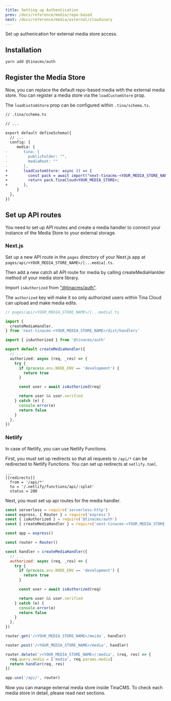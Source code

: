 ```yaml
---
title: Setting up Authentication
prev: /docs/reference/media/repo-based
next: /docs/reference/media/external/cloudinary
---
```


Set up authenication for external media store access.

## Installation

```bash
yarn add @tinacms/auth
```

## Register the Media Store

Now, you can replace the default repo-based media with the external media store. You can register a media store via the `loadCustomStore` prop.

The `loadCustomStore` prop can be configured within `.tina/schema.ts`.

```diff
// .tina/schema.ts

// ...

export default defineSchema({
  // ...
  config: {
     media: {
-       tina: {
-         publicFolder: "",
-         mediaRoot: ""
-       },
+       loadCustomStore: async () => {
+         const pack = await import("next-tinacms-<YOUR_MEDIA_STORE_NAME>");
+         return pack.TinaCloud<YOUR_MEDIA_STORE>;
+       },
     }
  },
})
```

## Set up API routes

You need to set up API routes and create a media handler to connect your instance of the Media Store to your external storage.

### Next.js

Set up a new API route in the `pages` directory of your Next.js app at `pages/api/<YOUR_MEDIA_STORE_NAME>/[...media].ts`.

Then add a new catch all API route for media by calling createMediaHanlder method of your media store library.

Import `isAuthorized` from ["@tinacms/auth"](https://github.com/tinacms/tinacms/tree/main/packages/%40tinacms/auth).

The `authorized` key will make it so only authorized users within Tina Cloud can upload and make media edits.

```ts
// pages/api/<YOUR_MEDIA_STORE_NAME>/[...media].ts

import {
  createMediaHandler,
} from 'next-tinacms-<YOUR_MEDIA_STORE_NAME>/dist/handlers'

import { isAuthorized } from '@tinacms/auth'

export default createMediaHandler({
  // ...
  authorized: async (req, _res) => {
    try {
      if (process.env.NODE_ENV == 'development') {
        return true
      }

      const user = await isAuthorized(req)

      return user && user.verified
    } catch (e) {
      console.error(e)
      return false
    }
  },
})
```

### Netlify

In case of Netlify, you can use Netlify Functions.

First, you must set up redirects so that all requests to `/api/*` can be redirected to Netlify Functions. You can set up redirects at `netlify.toml`.

```
...
[[redirects]]
  from = '/api/*'
  to = '/.netlify/functions/api/:splat'
  status = 200
```

Next, you must set up api routes for the media handler.

```js
const serverless = require('serverless-http')
const express, { Router } = require('express')
const { isAuthorized } = require('@tinacms/auth')
const { createMediaHandler } = require('next-tinacms-<YOUR_MEDIA_STORE_NAME>/dist/handlers')

const app = express()

const router = Router()

const handler = createMediaHandler({
  // ...
  authorized: async (req, _res) => {
    try {
      if (process.env.NODE_ENV == 'development') {
        return true
      }

      const user = await isAuthorized(req)

      return user && user.verified
    } catch (e) {
      console.error(e)
      return false
    }
  },
})

router.get('/<YOUR_MEDIA_STORE_NAME>/meida', handler)

router.post('/<YOUR_MEDIA_STORE_NAME>/media', handler)

router.delete('/<YOUR_MEDIA_STORE_NAME>/:media', (req, res) => {
  req.query.media = ['media', req.params.media]
  return handler(req, res)
})

app.use('/api/', router)
```

Now you can manage external media store inside TinaCMS. To check each media store in detail, please read next sections.
